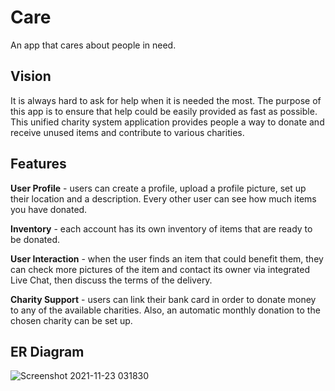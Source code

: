 # Care
An app that cares about people in need.
## Vision
It is always hard to ask for help when it is needed the most.
The purpose of this app is to ensure that help could be easily provided as fast as possible.
This unified charity system application provides people a way to donate and receive unused items and contribute to various charities.
## Features
**User Profile** - users can create a profile, upload a profile picture, set up their location and a description. Every other user can see how much items you have donated.

**Inventory** - each account has its own inventory of items that are ready to be donated.

**User Interaction** - when the user finds an item that could benefit them, they can check more pictures of the item and contact its owner via integrated Live Chat, then discuss the terms of the delivery.

**Charity Support** - users can link their bank card in order to donate money to any of the available charities. Also, an automatic monthly donation to the chosen charity can be set up.

## ER Diagram

![Screenshot 2021-11-23 031830](https://user-images.githubusercontent.com/71435876/142958129-7c135dc6-8c56-42b2-967b-3984a0c52bfe.png)
